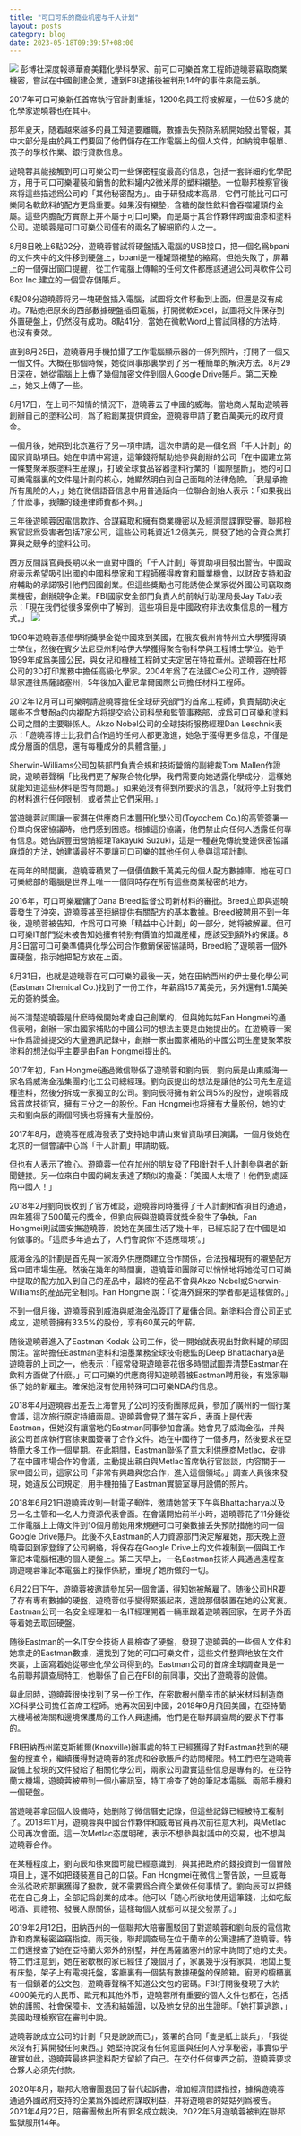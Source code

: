 ```yaml
---
title: "可口可乐的商业机密与千人计划"
layout: posts
category: blog
date: 2023-05-18T09:39:57+08:00
---
```

![](https://raw.githubusercontent.com/davidwww523/photo/master/202305190921727.png)
彭博社深度報導華裔美籍化學科學家、前可口可樂首席工程師遊曉蓉竊取商業機密，嘗試在中國創建企業，遭到FBI逮捕後被判刑14年的事件來龍去脈。

2017年可口可樂新任首席執行官計劃重組，1200名員工将被解雇，一位50多歲的化學家遊曉蓉也在其中。

那年夏天，随着越來越多的員工知道要離職，數據丢失預防系統開始發出警報，其中大部分是由於員工們要回了他們儲存在工作電腦上的個人文件，如納稅申報單、孩子的學校作業、銀行貸款信息。

遊曉蓉其能接觸到可口可樂公司一些保密程度最高的信息，包括一套詳細的化學配方，用于可口可樂灌裝和銷售的飲料罐内2微米厚的塑料襯墊。一位聯邦檢察官後來将這些描述爲公司的「其他秘密配方」。由于研發成本高昂，它們可能比可口可樂同名軟飲料的配方更爲重要。如果沒有襯墊，含糖的酸性飲料會吞噬罐頭的金屬。這些内膽配方實際上并不屬于可口可樂，而是屬于其合作夥伴跨國油漆和塗料公司。遊曉蓉是可口可樂公司僅有的兩名了解細節的人之一。

8月8日晚上6點02分，遊曉蓉嘗試将硬盤插入電腦的USB接口，把一個名爲bpani的文件夾中的文件移到硬盤上，bpani是一種罐頭襯墊的縮寫。但她失敗了，屏幕上的一個彈出窗口提醒，從工作電腦上傳輸的任何文件都應該通過公司與軟件公司Box Inc.建立的一個雲存儲賬戶。

6點08分遊曉蓉将另一塊硬盤插入電腦，試圖将文件移動到上面，但還是沒有成功。7點她把原來的西部數據硬盤插回電腦，打開微軟Excel，試圖将文件保存到外置硬盤上，仍然沒有成功。8點41分，當她在微軟Word上嘗試同樣的方法時，也沒有奏效。

直到8月25日，遊曉蓉用手機拍攝了工作電腦顯示器的一係列照片，打開了一個又一個文件。大概在那個時候，她從同事那裏學到了另一種簡單的解決方法。8月29日深夜，她從電腦上上傳了幾個加密文件到個人Google Drive賬戶。第二天晚上，她又上傳了一些。

8月17日，在上司不知情的情況下，遊曉蓉去了中國的威海。當地商人幫助遊曉蓉創辦自己的塗料公司，爲了給創業提供資金，遊曉蓉申請了數百萬美元的政府資金。

一個月後，她飛到北京進行了另一項申請，這次申請的是一個名爲「千人計劃」的國家資助項目。她在申請中寫道，這筆錢将幫助她參與創辦的公司「在中國建立第一條雙聚苯胺塗料生産線」，打破全球食品容器塗料行業的「國際壟斷」。她的可口可樂電腦裏的文件是計劃的核心，她顯然明白到自己面臨的法律危險。「我是承擔所有風險的人，」她在微信語音信息中用普通話向一位聯合創始人表示：「如果我出了什麽事，我賺的錢連律師費都不夠。」

三年後遊曉蓉因電信欺詐、合謀竊取和擁有商業機密以及經濟間諜罪受審。聯邦檢察官認爲受害者包括7家公司，這些公司耗資近1.2億美元，開發了她的合資企業打算與之競争的塗料公司。

西方反間諜官員長期以來一直對中國的「千人計劃」等資助項目發出警告。中國政府表示希望吸引出國的中國科學家和工程師獲得教育和職業機會，以财政支持和政府輔助的承諾吸引他們回國創業。但這些獎勵也可能誘使企業家從外國公司竊取商業機密，創辦競争企業。FBI國家安全部門負責人的前執行助理局長Jay Tabb表示：「現在我們從很多案例中了解到，這些項目是中國政府非法收集信息的一種方式。」
![](https://raw.githubusercontent.com/davidwww523/photo/master/202305190920238.png)

1990年遊曉蓉憑借學術獎學金從中國來到美國，在俄亥俄州肯特州立大學獲得碩士學位，然後在賓夕法尼亞州利哈伊大學獲得聚合物科學與工程博士學位。她于1999年成爲美國公民，與女兒和機械工程師丈夫定居在特拉華州。遊曉蓉在杜邦公司的3D打印業務中擔任高級化學家。2004年爲了在法國Cie公司工作，遊曉蓉舉家遷往馬薩諸塞州，5年後加入霍尼韋爾國際公司擔任材料工程師。

2012年12月可口可樂聘請遊曉蓉擔任全球研究部門的首席工程師，負責幫助決定哪些不含雙酚a的内襯配方将提交給公司科學和監管事務部，成爲可口可樂和塗料公司之間的主要聯係人。Akzo Nobel公司的全球技術服務經理Dan Leschnik表示：「遊曉蓉博士比我們合作過的任何人都更激進，她急于獲得更多信息，不僅是成分層面的信息，還有每種成分的具體含量。」

Sherwin-Williams公司包裝部門負責合規和技術營銷的副總裁Tom Mallen作證說，遊曉蓉聲稱「比我們更了解聚合物化學，我們需要向她透露化學成分，這樣她就能知道這些材料是否有問題。」如果她沒有得到所要求的信息，「就将停止對我們的材料進行任何限制，或者禁止它們采用。」

當遊曉蓉試圖讓一家潛在供應商日本豐田化學公司(Toyochem Co.)的高管簽署一份單向保密協議時，他們感到困惑。根據這份協議，他們禁止向任何人透露任何專有信息。她告訴豐田營銷經理Takayuki Suzuki，這是一種避免傳統雙邊保密協議麻煩的方法，她建議最好不要讓可口可樂的其他任何人參與這項計劃。

在兩年的時間裏，遊曉蓉積累了一個價值數千萬美元的個人配方數據庫。她在可口可樂總部的電腦是世界上唯一一個同時存在所有這些商業秘密的地方。

2016年，可口可樂雇傭了Dana Breed監督公司新材料的審批。Breed立即與遊曉蓉發生了沖突，遊曉蓉甚至拒絕提供有關配方的基本數據。Breed被聘用不到一年後，遊曉蓉被告知，作爲可口可樂「精益中心計劃」的一部分，她将被解雇。但可口可樂IT部門從未被告知她擁有特别有價值的知識産權，應該受到額外的保護。8月3日當可口可樂準備與化學公司合作撤銷保密協議時，Breed給了遊曉蓉一個外置硬盤，指示她把配方放在上面。

8月31日，也就是遊曉蓉在可口可樂的最後一天，她在田納西州的伊士曼化學公司(Eastman Chemical Co.)找到了一份工作，年薪爲15.7萬美元，另外還有1.5萬美元的簽約獎金。

尚不清楚遊曉蓉是什麽時候開始考慮自己創業的，但與她姑姑Fan Hongmei的通信表明，創辦一家由國家補貼的中國公司的想法主要是由她提出的。在遊曉蓉一案中作爲證據提交的大量通訊記錄中，創辦一家由國家補貼的中國公司生産雙聚苯胺塗料的想法似乎主要是由Fan Hongmei提出的。

2017年初，Fan Hongmei通過微信聯係了遊曉蓉和劉向辰，劉向辰是山東威海一家名爲威海金泓集團的化工公司總經理。劉向辰提出的想法是讓他的公司先生産這種塗料，然後分拆成一家獨立的公司。劉向辰将擁有新公司5%的股份，遊曉蓉成爲首席技術官，擁有三分之一的股份。Fan Hongmei也将擁有大量股份，她的丈夫和劉向辰的兩個阿姨也将擁有大量股份。

2017年8月，遊曉蓉在威海發表了支持她申請山東省資助項目演講，一個月後她在北京的一個會議中心爲「千人計劃」申請助威。

但也有人表示了擔心。遊曉蓉一位在加州的朋友發了FBI針對千人計劃參與者的新聞鏈接。另一位來自中國的網友表達了類似的擔憂：「美國人太壞了！他們到處誣陷中國人！」

2018年2月劉向辰收到了官方確認，遊曉蓉同時獲得了千人計劃和省項目的通過，四年獲得了500萬元的獎金，但劉向辰與遊曉蓉就獎金發生了争執，Fan Hongmei則試圖安撫遊曉蓉，說她在美國生活了幾十年，已經忘記了在中國是如何做事的。「這麽多年過去了，人們會說你‘不适應環境’。」

威海金泓的計劃是首先與一家海外供應商建立合作關係，合法授權現有的襯墊配方爲中國市場生産。然後在幾年的時間裏，遊曉蓉和團隊可以悄悄地将她從可口可樂中提取的配方加入到自己的産品中，最終的産品不會與Akzo Nobel或Sherwin-Williams的産品完全相同。Fan Hongmei說：「從海外歸來的學者都是這樣做的。」

不到一個月後，遊曉蓉飛到威海與威海金泓簽訂了雇傭合同。新塗料合資公司正式成立，遊曉蓉擁有33.5%的股份，享有60萬元的年薪。

随後遊曉蓉進入了Eastman Kodak 公司工作，從一開始就表現出對飲料罐的頑固關注。當時擔任Eastman塗料和油墨業務全球技術總監的Deep Bhattacharya是遊曉蓉的上司之一，他表示：「經常發現遊曉蓉花很多時間試圖弄清楚Eastman在飲料方面做了什麽。」可口可樂的供應商得知遊曉蓉被Eastman聘用後，有幾家聯係了她的新雇主。確保她沒有使用特殊可口可樂NDA的信息。

2018年4月遊曉蓉出差去上海會見了公司的技術團隊成員，參加了廣州的一個行業會議，這次旅行原定持續兩周。遊曉蓉會見了潛在客戶，表面上是代表Eastman，但她沒有讓當地的Eastman同事參加會議。她會見了威海金泓，并與該公司首席執行官徐東國簽署了合作文件。她在中國待了一個多月，然後要求在亞特蘭大多工作一個星期。在此期間，Eastman聯係了意大利供應商Metlac，安排了在中國市場合作的會議，主動提出親自與Metlac首席執行官談談，内容關于一家中國公司，這家公司「非常有興趣與您合作，進入這個領域。」調查人員後來發現，她違反公司規定，用手機拍攝了Eastman實驗室專用設備的照片。

2018年6月21日遊曉蓉收到一封電子郵件，邀請她當天下午與Bhattacharya以及另一名主管和一名人力資源代表會面。在會議開始前半小時，遊曉蓉花了11分鍾從工作電腦上上傳文件到10個月前她用來規避可口可樂數據丢失預防措施的同一個Google Drive賬戶。此後不久Eastman的人力資源部門決定解雇她，那天晚上遊曉蓉回到家登錄了公司網絡，将保存在Google Drive上的文件複制到一個與工作筆記本電腦相連的個人硬盤上。第二天早上，一名Eastman技術人員通過遠程查詢遊曉蓉筆記本電腦上的操作係統，重現了她所做的一切。

6月22日下午，遊曉蓉被邀請參加另一個會議，得知她被解雇了。随後公司HR要了存有專有數據的硬盤，遊曉蓉似乎變得緊張起來，還說那個裝置在她的公寓裏。Eastman公司一名安全經理和一名IT經理開着一輛車跟着遊曉蓉回家，在房子外面等着她去取回硬盤。

随後Eastman的一名IT安全技術人員檢查了硬盤，發現了遊曉蓉的一些個人文件和她拿走的Eastman數據，還找到了她的可口可樂文件，這些文件整齊地放在文件夾裏，上面寫着她從哪些化學公司得到的。Eastman公司的首席全球調查員是一名前聯邦調查局特工，他聯係了自己在FBI的前同事，交出了遊曉蓉的設備。

與此同時，遊曉蓉很快找到了另一份工作，在密歇根州蘭辛市的納米材料制造商XG科學公司擔任首席工程師。她再次回到中國，2018年9月飛回美國，在亞特蘭大機場被海關和邊境保護局的工作人員逮捕，他們是在聯邦調查局的要求下行事的。

FBI田納西州諾克斯維爾(Knoxville)辦事處的特工已經獲得了對Eastman找到的硬盤的搜查令，繼續獲得對遊曉蓉的雅虎和谷歌賬戶的訪問權限。特工們把在遊曉蓉設備上發現的文件發給了相關化學公司，兩家公司證實這些信息是專有的。在亞特蘭大機場，遊曉蓉被帶到一個小審訊室，特工檢查了她的筆記本電腦、兩部手機和一個硬盤。

當遊曉蓉拿回個人設備時，她删除了微信曆史記錄，但這些記錄已經被特工複制了。2018年11月，遊曉蓉與中國合作夥伴和威海官員再次前往意大利，與Metlac公司再次會面。這一次Metlac态度明確，表示不想參與拟議中的交易，也不想與遊曉蓉合作。

在某種程度上，劉向辰和徐東國可能已經意識到，與其把政府的錢投資到一個冒險項目上，還不如把錢裝進自己的口袋。Fan Hongmei在微信上警告說，一旦威海金泓從政府那裏獲得了撥款，就不需要爲合資企業做任何事情了。劉向辰可以把錢花在自己身上，全部記爲創業的成本。他可以「随心所欲地使用這筆錢，比如吃飯喝酒、買禮物、發展人際關係，這樣每個人就都可以提交發票了。」

2019年2月12日，田納西州的一個聯邦大陪審團駁回了對遊曉蓉和劉向辰的電信欺詐和商業秘密盜竊指控。兩天後，聯邦調查局在位于蘭辛的公寓逮捕了遊曉蓉。特工們還搜查了她在亞特蘭大郊外的别墅，并在馬薩諸塞州的家中詢問了她的丈夫。特工們注意到，她在密歇根的家已經住了幾個月了，家裏幾乎沒有家具，地闆上隻有床墊，架子上有電視托盤，客廳裏有一個裝有數據硬盤的保險箱。廚房的櫥櫃裏有一個鎖着的公文包，遊曉蓉聲稱不知道公文包的密碼。FBI打開後發現了大約4000美元的人民币、歐元和其他外币，遊曉蓉所有重要的個人文件也都在，包括她的護照、社會保障卡、文憑和結婚證，以及她女兒的出生證明。「她打算逃跑，」美國助理檢察官在審判中說。

遊曉蓉說成立公司的計劃「只是說說而已」，簽署的合同「隻是紙上談兵」，「我從來沒有打算開發任何東西。」她堅持說沒有任何意圖與任何人分享秘密，事實似乎確實如此，遊曉蓉最終把塗料配方留給了自己。在交付任何東西之前，遊曉蓉要求合夥人必須先付款。

2020年8月，聯邦大陪審團退回了替代起訴書，增加經濟間諜指控，據稱遊曉蓉通過外國政府支持的企業爲外國政府謀取利益，并将遊曉蓉的姑姑列爲被告。2021年4月22日，陪審團做出所有罪名成立裁決。2022年5月遊曉蓉被判在聯邦監獄服刑14年。
